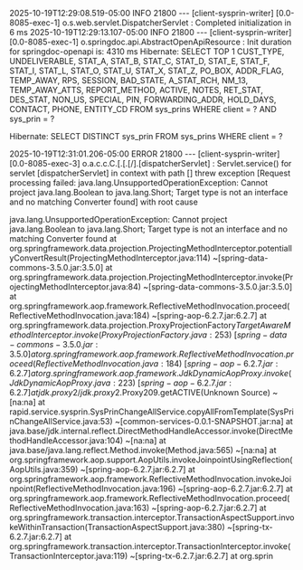 2025-10-19T12:29:08.519-05:00  INFO 21800 --- [client-sysprin-writer] [0.0-8085-exec-1] o.s.web.servlet.DispatcherServlet        : Completed initialization in 6 ms
2025-10-19T12:29:13.107-05:00  INFO 21800 --- [client-sysprin-writer] [0.0-8085-exec-1] o.springdoc.api.AbstractOpenApiResource  : Init duration for springdoc-openapi is: 4310 ms
Hibernate: SELECT TOP 1
  CUST_TYPE, UNDELIVERABLE, STAT_A, STAT_B, STAT_C, STAT_D, STAT_E, STAT_F,
  STAT_I, STAT_L, STAT_O, STAT_U, STAT_X, STAT_Z,
  PO_BOX, ADDR_FLAG, TEMP_AWAY, RPS, SESSION, BAD_STATE, A_STAT_RCH, NM_13,
  TEMP_AWAY_ATTS, REPORT_METHOD, ACTIVE, NOTES, RET_STAT, DES_STAT, NON_US,
  SPECIAL, PIN, FORWARDING_ADDR, HOLD_DAYS, CONTACT, PHONE, ENTITY_CD
FROM sys_prins
WHERE client = ? AND sys_prin = ?

Hibernate: SELECT DISTINCT sys_prin
FROM sys_prins
WHERE client = ?

2025-10-19T12:31:01.206-05:00 ERROR 21800 --- [client-sysprin-writer] [0.0-8085-exec-3] o.a.c.c.C.[.[.[/].[dispatcherServlet]    : Servlet.service() for servlet [dispatcherServlet] in context with path [] threw exception [Request processing failed: java.lang.UnsupportedOperationException: Cannot project java.lang.Boolean to java.lang.Short; Target type is not an interface and no matching Converter found] with root cause

java.lang.UnsupportedOperationException: Cannot project java.lang.Boolean to java.lang.Short; Target type is not an interface and no matching Converter found
        at org.springframework.data.projection.ProjectingMethodInterceptor.potentiallyConvertResult(ProjectingMethodInterceptor.java:114) ~[spring-data-commons-3.5.0.jar:3.5.0]
        at org.springframework.data.projection.ProjectingMethodInterceptor.invoke(ProjectingMethodInterceptor.java:84) ~[spring-data-commons-3.5.0.jar:3.5.0]
        at org.springframework.aop.framework.ReflectiveMethodInvocation.proceed(ReflectiveMethodInvocation.java:184) ~[spring-aop-6.2.7.jar:6.2.7]
        at org.springframework.data.projection.ProxyProjectionFactory$TargetAwareMethodInterceptor.invoke(ProxyProjectionFactory.java:253) ~[spring-data-commons-3.5.0.jar:3.5.0]
        at org.springframework.aop.framework.ReflectiveMethodInvocation.proceed(ReflectiveMethodInvocation.java:184) ~[spring-aop-6.2.7.jar:6.2.7]
        at org.springframework.aop.framework.JdkDynamicAopProxy.invoke(JdkDynamicAopProxy.java:223) ~[spring-aop-6.2.7.jar:6.2.7]
        at jdk.proxy2/jdk.proxy2.$Proxy209.getACTIVE(Unknown Source) ~[na:na]
        at rapid.service.sysprin.SysPrinChangeAllService.copyAllFromTemplate(SysPrinChangeAllService.java:53) ~[common-services-0.0.1-SNAPSHOT.jar:na]
        at java.base/jdk.internal.reflect.DirectMethodHandleAccessor.invoke(DirectMethodHandleAccessor.java:104) ~[na:na]
        at java.base/java.lang.reflect.Method.invoke(Method.java:565) ~[na:na]
        at org.springframework.aop.support.AopUtils.invokeJoinpointUsingReflection(AopUtils.java:359) ~[spring-aop-6.2.7.jar:6.2.7]
        at org.springframework.aop.framework.ReflectiveMethodInvocation.invokeJoinpoint(ReflectiveMethodInvocation.java:196) ~[spring-aop-6.2.7.jar:6.2.7]
        at org.springframework.aop.framework.ReflectiveMethodInvocation.proceed(ReflectiveMethodInvocation.java:163) ~[spring-aop-6.2.7.jar:6.2.7]
        at org.springframework.transaction.interceptor.TransactionAspectSupport.invokeWithinTransaction(TransactionAspectSupport.java:380) ~[spring-tx-6.2.7.jar:6.2.7]
        at org.springframework.transaction.interceptor.TransactionInterceptor.invoke(TransactionInterceptor.java:119) ~[spring-tx-6.2.7.jar:6.2.7]
        at org.sprin
